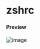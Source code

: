 # zshrc

#### Preview
![image](https://user-images.githubusercontent.com/87707428/188478095-66a8a9da-4eef-41a6-9dcd-40cf5954c8ab.png)
